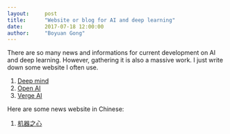 ```yaml
---
layout:     post
title:      "Website or blog for AI and deep learning"
date:       2017-07-18 12:00:00
author:     "Boyuan Gong"
---
```


There are so many news and informations for current development on AI and deep learning. However, gathering it is also a massive work. I just write down some website I often use.

1. [Deep mind](https://www.deepmind.com "Google Deep Mind")
2. [Open AI](https://blog.openai.com "Open AI")
3. [Verge AI](https://www.theverge.com/ai-artificial-intelligence "Verge AI")

Here are some news website in Chinese: 
1. [机器之心](https://www.jiqizhixin.com "Ji qi zhi xin")


